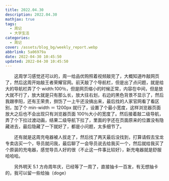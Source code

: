 ```yaml
---
title: 2022.04.30
description: 2022.04.30
mathjax: true
tags:
  - 周记
  - 大学生活
categories:
  - 周记
cover: /assets/blog_bg/weekly_report.webp
abbrlink: 5a06979a
date: 2022-04-30 10:45:50
updated: 2022-04-30 10:45:50
---
```


&emsp;&emsp;这周学习感觉还可以的，周一给品优购照着视频敲完了，大概知道咋敲网页了，然后这周开始敲王者荣耀官网。前天敲了个导航栏，但是出了点问题，就是给大的导航栏弄了个 width:100％，但是网页缩小的时候正常，内容在中间，但是放大就不行了，放大就是只有那么长，放大往右划，右边的黑色背景不显示了，然后我跟李阳，还有王荣贵，捯饬了一上午还没搞出来，最后找的人家官网看了看区别，加了个 min-width ＝ 1200px 就行了，设置了个最小宽度，这样浏览器页面放大之后也不会出现只有浏览器页面 100％大小的宽度了。然后接着敲二级导航，弄了个下拉过渡动画，结果二级导航下拉了，里面的字还在页面原来的位置没有隐藏进去，最后隐藏了一下就好了，都是小问题，太多细节了。

&emsp;&emsp;还有就是这周充电器被人拔走了，然后找了两天最后没找到，打算请假去宝龙专卖店买一个，导员就问我，最后聊了一会导员说去给我买一个，然后就给我买了个原装的充电器，感觉导员人好的很（不止这一件事比较好），新充电器就是舒服哈哈哈。

&emsp;&emsp;另外明天 5.1 方舟周年庆，已经等了一周了，直接抽卡一百发，有无想抽卡的，我可以留一些给抽（doge）
